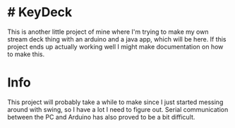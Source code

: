 # # KeyDeck
This is another little project of mine where I'm trying to make my own stream deck thing with an arduino and a java app, which will be here.
If this project ends up actually working well I might make documentation on how to make this.

# Info
This project will probably take a while to make since I just started messing around with swing, so I have a lot I need to figure out.  Serial communication between the PC and Arduino has also proved to be a bit difficult.
